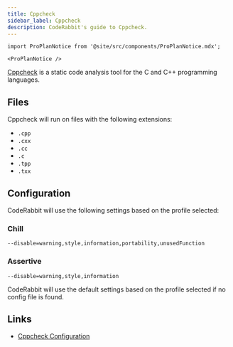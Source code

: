 ```yaml
---
title: Cppcheck
sidebar_label: Cppcheck
description: CodeRabbit's guide to Cppcheck.
---
```


```mdx-code-block
import ProPlanNotice from '@site/src/components/ProPlanNotice.mdx';

<ProPlanNotice />
```

[Cppcheck](https://cppcheck.sourceforge.io/) is a static code analysis tool for the C and C++ programming languages.

## Files

Cppcheck will run on files with the following extensions:

- `.cpp`
- `.cxx`
- `.cc`
- `.c`
- `.tpp`
- `.txx`

## Configuration

CodeRabbit will use the following settings based on the profile selected:

### Chill

```shell
--disable=warning,style,information,portability,unusedFunction
```

### Assertive

```shell
--disable=warning,style,information
```

CodeRabbit will use the default settings based on the profile selected if no config file is found.

## Links

- [Cppcheck Configuration](https://sourceforge.net/p/cppcheck/wiki/ListOfChecks/)
